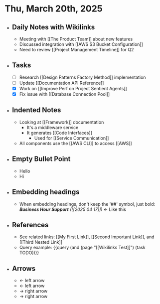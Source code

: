 # Thu, March 20th, 2025

- ## Daily Notes with Wikilinks
	- Meeting with [[The Product Team]] about new features
	- Discussed integration with [[AWS S3 Bucket Configuration]] 
	- Need to review [[Project Management Timeline]] for Q2
- ## Tasks
	- [ ] Research [[Design Patterns Factory Method]] implementation
	- [ ] Update [[Documentation API Reference]]
	- [x] Work on [[Improve Perf on Project Sentient Agents]]
	- [x] Fix issue with [[Database Connection Pool]]
- ## Indented Notes
	- Looking at [[Framework]] documentation
		- It's a middleware service
		- It generates [[Code Interfaces]]
			- Used for [[Service Communication]]
	- All components use the [[AWS CLI]] to access [[AWS]]
- ## Empty Bullet Point
  - Hello
  - Hi
- ## Embedding headings
	- When embedding headings, don't keep the '##' symbol, just bold: _**Business Hour Support** ([[2025 04 17]])_ ← Like this
- ## References
	- See related links: [[My First Link]], [[Second Important Link]], and [[Third Nested Link]]
	- Query example: {{query (and (page "[[Wikilinks Test]]") (task TODO))}} 
- ## Arrows
	- ← left arrow
	- ← left arrow
	- → right arrow
	- → right arrow
